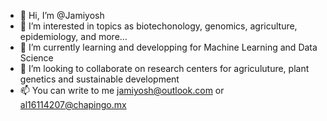 - 👋 Hi, I’m @Jamiyosh
- 👀 I’m interested in topics as biotechonology, genomics, agriculture, epidemiology, and more...
- 🌱 I’m currently learning and developping for Machine Learning and Data Science
- 💞️ I’m looking to collaborate on research centers for agriculuture, plant genetics and sustainable development
- 📫 You can write to me jamiyosh@outlook.com or al16114207@chapingo.mx

<!---
Jamiyosh/Jamiyosh is a ✨ special ✨ repository because its `README.md` (this file) appears on your GitHub profile.
You can click the Preview link to take a look at your changes.
--->
